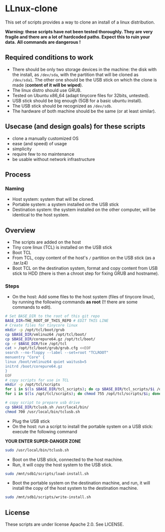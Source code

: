 # LLnux-clone

This set of scripts provides a way to clone an install of a linux distribution.

**Warning: these scripts have not been tested thoroughly. They are very fragile and there are a lot of hardcoded paths. Expect this to ruin your data.**
**All commands are dangerous !**

## Required conditions to work

+ There should be only two storage devices in the machine: the disk with the install, as `/dev/sda`, with the partition that will be cloned as `/dev/sda1`. The other one should be the USB stick on which the clone is made (**content of it will be wiped**).
+ The linux distro should use GRUB.
+ Tested on Ubuntu x86_64 (adapt tinycore files for 32bits, untested).
+ USB stick should be big enough (5GB for a basic ubuntu install).
+ The USB stick should be recognized as `/dev/sdb`.
+ The hardware of both machine should be the same (or at least similar).

## Usecase (and design goals) for these scripts

+ clone a manually customized OS
+ ease (and speed) of usage
+ simplicity
+ require few to no maintenance
+ be usable without network infrastructure

## Process

### Naming

+ Host system: system that will be cloned.
+ Portable system: a system installed on the USB stick
+ Destination system: the system installed on the other computer, will be identical to the host system.

## Overview
+ The scripts are added on the host
+ Tiny core linux (TCL) is installed on the USB stick
+ Boot TCL
+ From TCL, copy content of the host's `/` partition on the USB stick (as a .tar.lz4)
+ Boot TCL on the destination system, format and copy content from USB stick to HDD (there is then a chroot step for fixing GRUB and hostname).

### Steps

+ On the host: Add some files to the host system (files of tinycore linux), by running the following commands **as root** (!! there are some commands to edit).
```sh
# Set BASE_DIR to the root of this git repo
BASE_DIR=THE_ROOT_OF_THIS_REPO # EDIT THIS LINE
# Create files for tinycore linux
mkdir -p /opt/tcl/boot/grub
cp $BASE_DIR/vmlinuz64 /opt/tcl/boot/
cp $BASE_DIR/corepure64.gz /opt/tcl/boot/
cp -r $BASE_DIR/tce /opt/tcl
cat > /opt/tcl/boot/grub/grub.cfg <<EOF
search --no-floppy --label --set=root "TCLROOT"
menuentry "Core" {
linux /boot/vmlinuz64 quiet waitusb=5
initrd /boot/corepure64.gz
}
EOF
# copy scripts for use in TCL
mkdir -p /opt/tcl/scripts
for i in $(ls $BASE_DIR/tcl_scripts); do cp $BASE_DIR/tcl_scripts/$i /opt/tcl/scripts/$i; done
for i in $(ls /opt/tcl/scripts); do chmod 755 /opt/tcl/scripts/$i; done

# copy script to prepare usb drive
cp $BASE_DIR/tclusb.sh /usr/local/bin/
chmod 700 /usr/local/bin/tclusb.sh
```
+ Plug the USB stick
+ On the host: run a script to install the portable system on a USB stick: execute the following command

**YOUR ENTER SUPER-DANGER ZONE**

```sh
sudo /usr/local/bin/tclusb.sh
```
+ Boot on the USB stick, connected to the host machine.
+ Run, it will copy the host system to the USB stick.
```sh
sudo /mnt/sdb1/scripts/load-install.sh
```
+ Boot the portable system on the destination machine, and run, it will install the copy of the host system to the destination machine.
```sh
sudo /mnt/sdb1/scripts/write-install.sh
```

## License

These scripts are under license Apache 2.0. See LICENSE.


